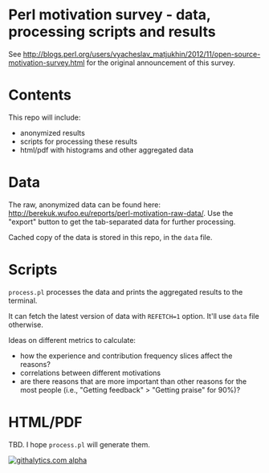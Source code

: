 # Perl motivation survey - data, processing scripts and results

See <http://blogs.perl.org/users/vyacheslav_matjukhin/2012/11/open-source-motivation-survey.html> for the original announcement of this survey.

# Contents

This repo will include:
* anonymized results
* scripts for processing these results
* html/pdf with histograms and other aggregated data

# Data

The raw, anonymized data can be found here: <http://berekuk.wufoo.eu/reports/perl-motivation-raw-data/>. Use the "export" button to get the tab-separated data for further processing.

Cached copy of the data is stored in this repo, in the `data` file.

# Scripts

`process.pl` processes the data and prints the aggregated results to the terminal.

It can fetch the latest version of data with `REFETCH=1` option. It'll use `data` file otherwise.

Ideas on different metrics to calculate:
* how the experience and contribution frequency slices affect the reasons?
* correlations between different motivations
* are there reasons that are more important than other reasons for the most people (i.e., "Getting feedback" > "Getting praise" for 90%)?

# HTML/PDF

TBD. I hope `process.pl` will generate them.

[![githalytics.com alpha](https://cruel-carlota.pagodabox.com/569c6fee22dbe06156b307a7410368e2 "githalytics.com")](http://githalytics.com/berekuk/perl-motivation-survey)

